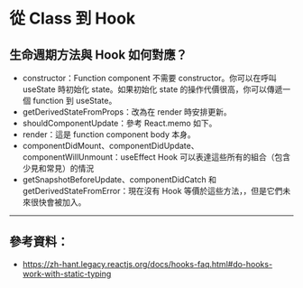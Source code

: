 # 從 Class 到 Hook

## 生命週期方法與 Hook 如何對應？

- constructor：Function component 不需要 constructor。你可以在呼叫 useState 時初始化 state。如果初始化 state 的操作代價很高，你可以傳遞一個 function 到 useState。
- getDerivedStateFromProps：改為在 render 時安排更新。
- shouldComponentUpdate：參考 React.memo 如下。
- render：這是 function component body 本身。
- componentDidMount、componentDidUpdate、componentWillUnmount：useEffect Hook 可以表達這些所有的組合（包含少見和常見）的情況
- getSnapshotBeforeUpdate、componentDidCatch 和 getDerivedStateFromError：現在沒有 Hook 等價於這些方法，，但是它們未來很快會被加入。


---

## 參考資料：
- https://zh-hant.legacy.reactjs.org/docs/hooks-faq.html#do-hooks-work-with-static-typing